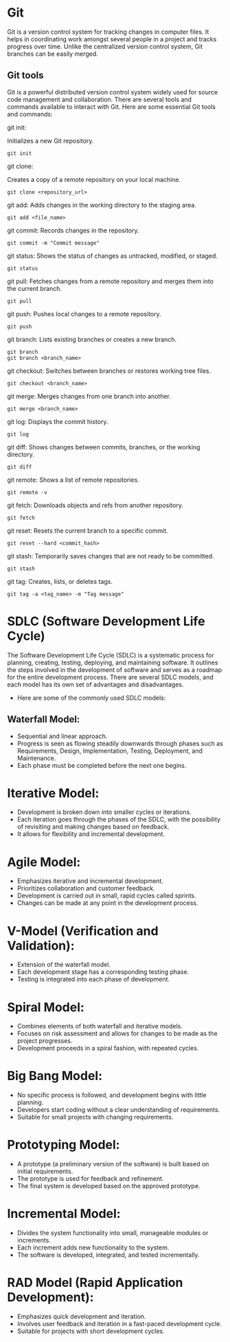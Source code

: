 # Git
Git is a version control system for tracking changes in computer files.
It helps in coordinating work amongst several people in a project and tracks progress over time. 
Unlike the centralized version control system, Git branches can be easily merged.

## Git tools

Git is a powerful distributed version control system widely used for source code management and collaboration. 
There are several tools and commands available to interact with Git. Here are some essential Git tools and commands:

git init:


Initializes a new Git repository.
```
git init
```
git clone:

Creates a copy of a remote repository on your local machine.
```
git clone <repository_url>
```
git add:
Adds changes in the working directory to the staging area.

```
git add <file_name>
```
git commit:
Records changes in the repository.
```
git commit -m "Commit message"
```
git status:
Shows the status of changes as untracked, modified, or staged.
```
git status
```
git pull:
Fetches changes from a remote repository and merges them into the current branch.
```
git pull
```
git push:
Pushes local changes to a remote repository.
```
git push
```
git branch:
Lists existing branches or creates a new branch.
```
git branch
git branch <branch_name>
```
git checkout:
Switches between branches or restores working tree files.
```
git checkout <branch_name>
```
git merge:
Merges changes from one branch into another.
```
git merge <branch_name>
```
git log:
Displays the commit history.
```
git log
```
git diff:
Shows changes between commits, branches, or the working directory.
```
git diff
```
git remote:
Shows a list of remote repositories.
```
git remote -v
```
git fetch:
Downloads objects and refs from another repository.
```
git fetch
```
git reset:
Resets the current branch to a specific commit.
```
git reset --hard <commit_hash>
```
git stash:
Temporarily saves changes that are not ready to be committed.
```
git stash
```
git tag:
Creates, lists, or deletes tags.
```
git tag -a <tag_name> -m "Tag message"
```

# SDLC (Software Development Life Cycle)

The Software Development Life Cycle (SDLC) is a systematic process for planning, creating, testing, deploying, and maintaining software. 
It outlines the steps involved in the development of software and serves as a roadmap for the entire development process.
There are several SDLC models, and each model has its own set of advantages and disadvantages. 

- Here are some of the commonly used SDLC models:

## Waterfall Model:

- Sequential and linear approach.
- Progress is seen as flowing steadily downwards through phases such as Requirements, Design, Implementation, Testing, Deployment, and Maintenance.
- Each phase must be completed before the next one begins.
   
# Iterative Model:

- Development is broken down into smaller cycles or iterations.
- Each iteration goes through the phases of the SDLC, with the possibility of revisiting and making changes based on feedback.
- It allows for flexibility and incremental development.
  
# Agile Model:

- Emphasizes iterative and incremental development.
- Prioritizes collaboration and customer feedback.
- Development is carried out in small, rapid cycles called sprints.
- Changes can be made at any point in the development process.
  
# V-Model (Verification and Validation):

- Extension of the waterfall model.
- Each development stage has a corresponding testing phase.
- Testing is integrated into each phase of development.
  
# Spiral Model:

- Combines elements of both waterfall and iterative models.
- Focuses on risk assessment and allows for changes to be made as the project progresses.
- Development proceeds in a spiral fashion, with repeated cycles.
  
# Big Bang Model:

- No specific process is followed, and development begins with little planning.
- Developers start coding without a clear understanding of requirements.
- Suitable for small projects with changing requirements.
  
# Prototyping Model:

- A prototype (a preliminary version of the software) is built based on initial requirements.
- The prototype is used for feedback and refinement.
- The final system is developed based on the approved prototype.
  
# Incremental Model:

- Divides the system functionality into small, manageable modules or increments.
- Each increment adds new functionality to the system.
- The software is developed, integrated, and tested incrementally.
  
# RAD Model (Rapid Application Development):

- Emphasizes quick development and iteration.
- Involves user feedback and iteration in a fast-paced development cycle.
- Suitable for projects with short development cycles.

